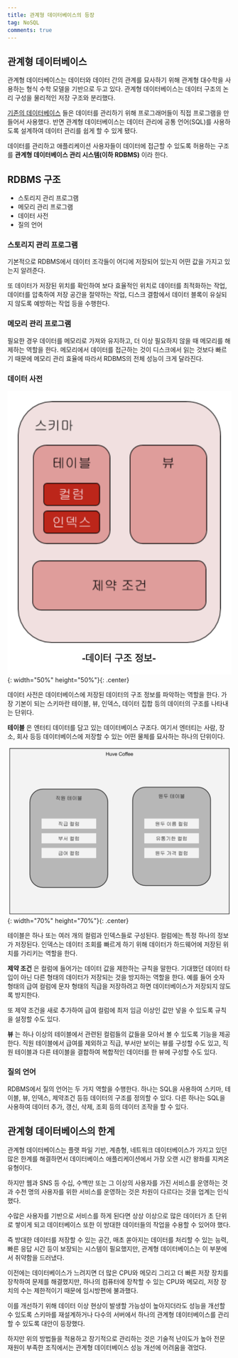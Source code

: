 ```yaml
---
title: 관계형 데이터베이스의 등장
tag: NoSQL
comments: true
---
```


## 관계형 데이터베이스

관계형 데이터베이스는 데이터와 데이터 간의 관계를 묘사하기 위해 관계형 대수학을 사용하는 형식 수학 모델을 기반으로 두고 있다. 관계형 데이터베이스는 데이터 구조의 논리 구성을 물리적인 저장 구조와 분리했다.

[기존의 데이터베이스](https://huved.github.io/2020/05/03/Database-History.html) 들은 데이터를 관리하기 위해 프로그래머들이 직접 프로그램을 만들어서 사용했다. 반면 관계형 데이터베이스는 데이터 관리에 공통 언어(SQL)를 사용하도록 설계하여 데이터 관리를 쉽게 할 수 있게 됐다. 

데이터를 관리하고 애플리케이션 사용자들이 데이터에 접근할 수 있도록 허용하는 구조를 **관계형 데이터베이스 관리 시스템(이하 RDBMS)** 이라 한다.

## RDBMS 구조
- 스토리지 관리 프로그램
- 메모리 관리 프로그램
- 데이터 사전
- 질의 언어

### 스토리지 관리 프로그램
기본적으로 RDBMS에서 데이터 조각들이 어디에 저장되어 있는지 어떤 값을 가지고 있는지 알려준다.

또 데이터가 저장된 위치를 확인하여 보다 효율적인 위치로 데이터를 최적화하는 작업, 데이터를 압축하여 저장 공간을 절약하는 작업, 디스크 결함에서 데이터 블록이 유실되지 않도록 예방하는 작업 등을 수행한다.

### 메모리 관리 프로그램
필요한 경우 데이터를 메모리로 가져와 유지하고, 더 이상 필요하지 않을 때 메모리를 해제하는 역할을 한다. 메모리에서 데이터를 접근하는 것이 디스크에서 읽는 것보다 빠르기 때문에 메모리 관리 효율에 따라서 RDBMS의 전체 성능이 크게 달라진다.

### 데이터 사전
![Database scheme structure](https://raw.githubusercontent.com/huved/huved.github.io/master/assets/images/nosql/img_scheme_structure.png){: width="50%" height="50%"}{: .center}

데이터 사전은 데이터베이스에 저장된 데이터의 구조 정보를 파악하는 역할을 한다. 가장 기본이 되는 스키마란 테이블, 뷰, 인덱스, 데이터 집합 등의 데이터의 구조를 나타내는 단위다.

**테이블** 은 엔터티 데이터를 담고 있는 데이터베이스 구조다. 여기서 엔터티는 사람, 장소, 회사 등등 데이터베이스에 저장할 수 있는 어떤 물체를 묘사하는 하나의 단위이다.

![Database scheme structure2](https://raw.githubusercontent.com/huved/huved.github.io/master/assets/images/nosql/img_scheme_structure2.png){: width="70%" height="70%"}{: .center}

테이블은 하나 또는 여러 개의 컬럼과 인덱스들로 구성된다. 컬럼에는 특정 하나의 정보가 저장된다. 인덱스는 데이터 조회를 빠르게 하기 위해 데이터가 하드웨어에 저장된 위치를  가리키는 역할을 한다.

**제약 조건** 은 컬럼에 들어가는 데이터 값을 제한하는 규칙을 말한다. 기대했던 데이터 타입이 아닌 다른 형태의 데이터가 저장되는 것을 방지하는 역할을 한다. 예를 들어 숫자 형태의 급여 컬럼에 문자 형태의 직급을 저장하려고 하면 데이터베이스가 저장되지 않도록 방지한다. 

또 제약 조건을 새로 추가하여 급여 컬럼에 최저 임금 이상인 값만 넣을 수 있도록 규칙을 설정할 수도 있다.

**뷰** 는 하나 이상의 테이블에서 관련된 컬럼들의 값들을 모아서 볼 수 있도록 기능을 제공한다. 직원 테이블에서 급여를 제외하고 직급, 부서만 보이는 뷰를 구성할 수도 있고, 직원 테이블과 다른 테이블을 결합하여 복합적인 데이터를 한 뷰에 구성할 수도 있다.

### 질의 언어

RDBMS에서 질의 언어는 두 가지 역할을 수행한다. 하나는 SQL을 사용하여 스키마, 테이블, 뷰, 인덱스, 제약조건 등등 데이터의 구조를 정의할 수 있다. 다른 하나는 SQL을 사용하여 데이터 추가, 갱신, 삭제, 조회 등의 데이터 조작을 할 수 있다.

## 관계형 데이터베이스의 한계
관계형 데이터베이스는 플랫 파일 기반, 계층형, 네트워크 데이터베이스가 가지고 있던 많은 한계를 해결하면서 데이터베이스 애플리케이션에서 가장 오랜 시간 왕좌를 지켜온 유형이다.

하지만 웹과 SNS 등 수십, 수백만 또는 그 이상의 사용자를 가진 서비스를 운영하는 것과 수천 명의 사용자를 위한 서비스를 운영하는 것은 차원이 다르다는 것을 업계는 인식했다.

수많은 사용자를 기반으로 서비스를 하게 된다면 상상 이상으로 많은 데이터가 초 단위로 쌓이게 되고 데이터베이스 또한 이 방대한 데이터들의 작업을 수용할 수 있어야 했다. 

즉 방대한 데이터를 저장할 수 있는 공간, 매초 쏟아지는 데이터를 처리할 수 있는 능력, 빠른 응답 시간 등이 보장되는 시스템이 필요했지만, 관계형 데이터베이스는 이 부분에서 취약함을 드러냈다.

이전에는 데이터베이스가 느려지면 더 많은 CPU와 메모리 그리고 더 빠른 저장 장치를 장착하여 문제를 해결했지만, 하나의 컴퓨터에 장착할 수 있는 CPU와 메모리, 저장 장치의 수는 제한적이기 때문에 임시방편에 불과했다.

이를 개선하기 위해 데이터 이상 현상이 발생할 가능성이 높아지더라도 성능을 개선할 수 있도록 스키마를 재설계하거나 다수의 서버에서 하나의 관계형 데이터베이스를 관리할 수 있도록 대안이 등장했다.

하지만 위의 방법들을 적용하고 장기적으로 관리하는 것은 기술적 난이도가 높아 전문 재원이 부족한 조직에서는 관계형 데이터베이스 성능 개선에 어려움을 겪었다.
